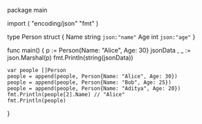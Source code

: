 package main

import (
	"encoding/json"
	"fmt"
)

type Person struct {
    Name string `json:"name"`
    Age  int    `json:"age"`
}


func main() {
    p := Person{Name: "Alice", Age: 30}
    jsonData , _ := json.Marshal(p)
    fmt.Println(string(jsonData))


    var people []Person
    people = append(people, Person{Name: "Alice", Age: 30})
    people = append(people, Person{Name: "Bob", Age: 25})
    people = append(people, Person{Name: "Aditya", Age: 20})
    fmt.Println(people[2].Name) // "Alice"
    fmt.Println(people)
}